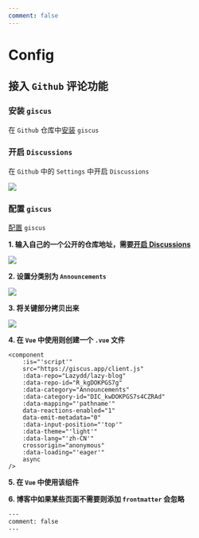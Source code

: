 ```yaml
---
comment: false
---
```


# Config

## 接入 `Github` 评论功能

### 安装 `giscus`

在 `Github` 仓库中[安装](https://github.com/apps/giscus) `giscus`

### 开启 `Discussions`

在 `Github` 中的 `Settings` 中开启 `Discussions`

<Image src="https://cdn.ddlazy.cn/fastboot/2023/09/15/1694757833/discussions.png"></Image>

### 配置 `giscus`

[配置](https://giscus.app/zh-CN) `giscus`

**1. 输入自己的一个公开的仓库地址，需要[开启 Discussions](/config#开启-discussions)**

<Image src="https://cdn.ddlazy.cn/fastboot/2023/09/15/1694758429/discussions-step-1.png"></Image>

**2. 设置分类别为 `Announcements`**

<Image src="https://cdn.ddlazy.cn/fastboot/2023/09/15/1694758452/discussions-step-2.png"></Image>

**3. 将关键部分拷贝出来**

<Image src="https://cdn.ddlazy.cn/fastboot/2023/09/15/1694758470/discussions-step-3.png"></Image>

**4. 在 `Vue` 中使用则创建一个 `.vue` 文件**

```vue-html
<component
	:is="'script'"
	src="https://giscus.app/client.js"
	:data-repo="Lazydd/lazy-blog"
	:data-repo-id="R_kgDOKPGS7g"
	:data-category="Announcements"
	:data-category-id="DIC_kwDOKPGS7s4CZRAd"
	:data-mapping="'pathname'"
	data-reactions-enabled="1"
	data-emit-metadata="0"
	:data-input-position="'top'"
	:data-theme="'light'"
	:data-lang="'zh-CN'"
	crossorigin="anonymous"
	:data-loading="'eager'"
	async
/>
```

**5. 在 `Vue` 中使用该组件**

**6. 博客中如果某些页面不需要则添加 `frontmatter` 会忽略**

```txt
---
comment: false
---
```
